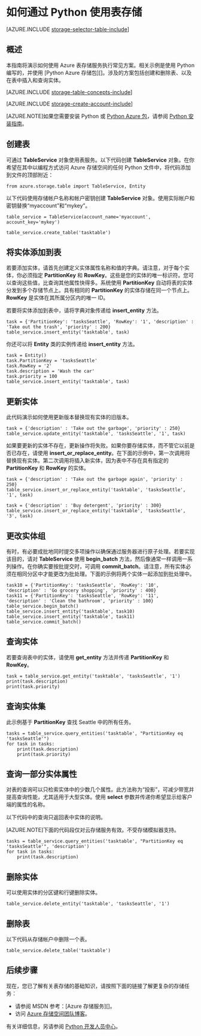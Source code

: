 <properties
	pageTitle="如何通过 Python 使用表存储 | Microsoft Azure"
	description="了解如何通过 Python 使用表服务来创建和删除表，以及插入和查询表。"
	services="storage"
	documentationCenter="python"
	authors="emgerner-msft"
	manager="wpickett"
	editor=""/>

<tags
	ms.service="storage"
	ms.date="12/11/2015"
	wacn.date="01/14/2016"/>


# 如何通过 Python 使用表存储

[AZURE.INCLUDE [storage-selector-table-include](../includes/storage-selector-table-include.md)]

## 概述

本指南将演示如何使用 Azure 表存储服务执行常见方案。相关示例是使用 Python 编写的，并使用 [Python Azure 存储包][]。涉及的方案包括创建和删除表、以及在表中插入和查询实体。

[AZURE.INCLUDE [storage-table-concepts-include](../includes/storage-table-concepts-include.md)]

[AZURE.INCLUDE [storage-create-account-include](../includes/storage-create-account-include.md)]

[AZURE.NOTE]如果您需要安装 Python 或 [Python Azure 包][]，请参阅 [Python 安装指南](/documentation/articles/python-how-to-install)。


## 创建表

可通过 **TableService** 对象使用表服务。以下代码创建 **TableService** 对象。在你希望在其中以编程方式访问 Azure 存储空间的任何 Python 文件中，将代码添加到文件的顶部附近：

	from azure.storage.table import TableService, Entity

以下代码使用存储帐户名称和帐户密钥创建 **TableService** 对象。使用实际帐户和密钥替换“myaccount”和“mykey”。

	table_service = TableService(account_name='myaccount', account_key='mykey')

	table_service.create_table('tasktable')

## 将实体添加到表

若要添加实体，请首先创建定义实体属性名称和值的字典。请注意，对于每个实体，你必须指定 **PartitionKey** 和 **RowKey**。这些是您的实体的唯一标识符。您可以查询这些值，比查询其他属性快得多。系统使用 **PartitionKey** 自动将表的实体分发到多个存储节点上。具有相同的 **PartitionKey** 的实体存储在同一个节点上。**RowKey** 是实体在其所属分区内的唯一 ID。

若要将实体添加到表中，请将字典对象传递给 **insert_entity** 方法。

	task = {'PartitionKey': 'tasksSeattle', 'RowKey': '1', 'description' : 'Take out the trash', 'priority' : 200}
	table_service.insert_entity('tasktable', task)

你还可以将 **Entity** 类的实例传递给 **insert_entity** 方法。

	task = Entity()
	task.PartitionKey = 'tasksSeattle'
	task.RowKey = '2'
	task.description = 'Wash the car'
	task.priority = 100
	table_service.insert_entity('tasktable', task)

## 更新实体

此代码演示如何使用更新版本替换现有实体的旧版本。

	task = {'description' : 'Take out the garbage', 'priority' : 250}
	table_service.update_entity('tasktable', 'tasksSeattle', '1', task)

如果要更新的实体不存在，更新操作将失败。如果你要存储实体，而不管它以前是否已存在，请使用 **insert_or_replace_entity**。在下面的示例中，第一次调用将替换现有实体。第二次调用将插入新实体，因为表中不存在具有指定的 **PartitionKey** 和 **RowKey** 的实体。

	task = {'description' : 'Take out the garbage again', 'priority' : 250}
	table_service.insert_or_replace_entity('tasktable', 'tasksSeattle', '1', task)

	task = {'description' : 'Buy detergent', 'priority' : 300}
	table_service.insert_or_replace_entity('tasktable', 'tasksSeattle', '3', task)

## 更改实体组

有时，有必要成批地同时提交多项操作以确保通过服务器进行原子处理。若要实现该目的，请对 **TableService** 使用 **begin_batch** 方法，然后像通常一样调用一系列操作。在你确实要按批提交时，可调用 **commit_batch**。请注意，所有实体必须在相同分区中才能更改为批处理。下面的示例将两个实体一起添加到批处理中。

	task10 = {'PartitionKey': 'tasksSeattle', 'RowKey': '10', 'description' : 'Go grocery shopping', 'priority' : 400}
	task11 = {'PartitionKey': 'tasksSeattle', 'RowKey': '11', 'description' : 'Clean the bathroom', 'priority' : 100}
	table_service.begin_batch()
	table_service.insert_entity('tasktable', task10)
	table_service.insert_entity('tasktable', task11)
	table_service.commit_batch()

## 查询实体

若要查询表中的实体，请使用 **get_entity** 方法并传递 **PartitionKey** 和 **RowKey**。

	task = table_service.get_entity('tasktable', 'tasksSeattle', '1')
	print(task.description)
	print(task.priority)

## 查询实体集

此示例基于 **PartitionKey** 查找 Seattle 中的所有任务。

	tasks = table_service.query_entities('tasktable', "PartitionKey eq 'tasksSeattle'")
	for task in tasks:
		print(task.description)
		print(task.priority)

## 查询一部分实体属性

对表的查询可以只检索实体中的少数几个属性。此方法称为“投影”，可减少带宽并提高查询性能，尤其适用于大型实体。使用 **select** 参数并传递你希望显示给客户端的属性的名称。

以下代码中的查询只返回表中实体的说明。

[AZURE.NOTE]下面的代码段仅对云存储服务有效。不受存储模拟器支持。

	tasks = table_service.query_entities('tasktable', "PartitionKey eq 'tasksSeattle'", 'description')
	for task in tasks:
		print(task.description)

## 删除实体

可以使用实体的分区键和行键删除实体。

	table_service.delete_entity('tasktable', 'tasksSeattle', '1')

## 删除表

以下代码从存储帐户中删除一个表。

	table_service.delete_table('tasktable')

## 后续步骤

现在，您已了解有关表存储的基础知识，请按照下面的链接了解更复杂的存储任务：

-   请参阅 MSDN 参考：[Azure 存储服务][]。
-   访问 [Azure 存储空间团队博客][]。

有关详细信息，另请参阅 [Python 开发人员中心](/develop/python/)。

[Azure 存储空间团队博客]: http://blogs.msdn.com/b/windowsazurestorage/
[Python Azure 包]: https://pypi.python.org/pypi/azure
[Python Azure 存储空间包]: https://pypi.python.org/pypi/azure-storage

<!---HONumber=Mooncake_0104_2016-->